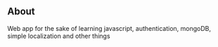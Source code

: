 ## About

Web app for the sake of learning javascript, authentication, mongoDB, simple localization and other things
